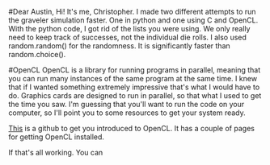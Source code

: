 #Dear Austin, Hi! It's me, Christopher.
I made two different attempts to run the graveler simulation faster. One in python and one using C and OpenCL. With the python code, I got rid of the lists you were using. We only really need to keep track of successes, not the individual die rolls. I also used random.random() for the randomness. It is significantly faster than random.choice().

#OpenCL
OpenCL is a library for running programs in parallel, meaning that you can run many instances of the same program at the same time. I knew that if I wanted something extremely impressive that's what I would have to do. Graphics cards are designed to run in parallel, so that what I used to get the time you saw. I'm guessing that you'll want to run the code on your computer, so I'll point you to some resources to get your system ready. 

[This](https://github.com/KhronosGroup/OpenCL-Guide) is a github to get you introduced to OpenCL. It has a couple of pages for getting OpenCL installed.

If that's all working. You can 
